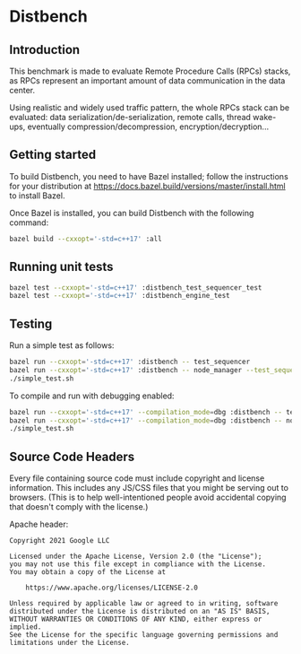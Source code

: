 # Distbench

## Introduction

This benchmark is made to evaluate Remote Procedure Calls (RPCs) stacks, as
RPCs represent an important amount of data communication in the data center.

Using realistic and widely used traffic pattern, the whole RPCs stack can
be evaluated: data serialization/de-serialization, remote calls, thread
wake-ups, eventually compression/decompression, encryption/decryption...

## Getting started

To build Distbench, you need to have Bazel installed; follow the instructions
for your distribution at https://docs.bazel.build/versions/master/install.html
to install Bazel.

Once Bazel is installed, you can build Distbench with the following command:
```bash
bazel build --cxxopt='-std=c++17' :all
```

## Running unit tests

```bash
bazel test --cxxopt='-std=c++17' :distbench_test_sequencer_test
bazel test --cxxopt='-std=c++17' :distbench_engine_test
```

## Testing

Run a simple test as follows:

```bash
bazel run --cxxopt='-std=c++17' :distbench -- test_sequencer
bazel run --cxxopt='-std=c++17' :distbench -- node_manager --test_sequencer=localhost:10000 --port=9999
./simple_test.sh
```

To compile and run with debugging enabled:

```bash
bazel run --cxxopt='-std=c++17' --compilation_mode=dbg :distbench -- test_sequencer
bazel run --cxxopt='-std=c++17' --compilation_mode=dbg :distbench -- node_manager --test_sequencer=localhost:10000 --port=9999
./simple_test.sh
```

## Source Code Headers

Every file containing source code must include copyright and license
information. This includes any JS/CSS files that you might be serving out to
browsers. (This is to help well-intentioned people avoid accidental copying that
doesn't comply with the license.)

Apache header:

    Copyright 2021 Google LLC

    Licensed under the Apache License, Version 2.0 (the "License");
    you may not use this file except in compliance with the License.
    You may obtain a copy of the License at

        https://www.apache.org/licenses/LICENSE-2.0

    Unless required by applicable law or agreed to in writing, software
    distributed under the License is distributed on an "AS IS" BASIS,
    WITHOUT WARRANTIES OR CONDITIONS OF ANY KIND, either express or implied.
    See the License for the specific language governing permissions and
    limitations under the License.
